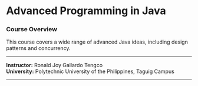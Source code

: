 # Advanced Programming in Java

### Course Overview

This course covers a wide range of advanced Java ideas, including design patterns and concurrency. 

---

**Instructor:** Ronald Joy Gallardo Tengco  
**University:** Polytechnic University of the Philippines, Taguig Campus

---
